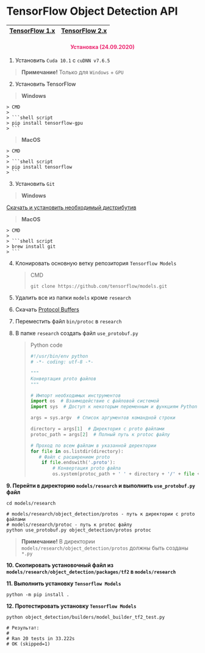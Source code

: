 # TensorFlow Object Detection API

| [TensorFlow 1.x](https://github.com/DmitryRyumin/tfObjDet/tree/master/tf1) | [TensorFlow 2.x](https://github.com/DmitryRyumin/tfObjDet/tree/master/tf2) |
| --- | --- |

<h4 align="center"><span style="color:#EC256F;">Установка (24.09.2020)</span></h4>

1. Установить `Cuda 10.1` с `cuDNN v7.6.5`

> **Примечание!** Только для `Windows` + `GPU`

2. Установить TensorFlow

>  **Windows**

    > CMD
    >
    > ```shell script
    > pip install tensorflow-gpu
    > ```

>  **MacOS**

    > CMD
    >
    > ```shell script
    > pip install tensorflow
    > ```

3. Установить `Git`

>  **Windows**

[Скачать и установить необходимый дистрибутив](https://git-scm.com/)

>  **MacOS**

    > CMD
    >
    > ```shell script
    > brew install git
    > ```

4. Клонировать основную ветку репозитория `Tensorflow Models`

    > CMD
    >
    > ```shell script
    > git clone https://github.com/tensorflow/models.git
    > ```

5. Удалить все из папки `models` кроме `research`

6. Скачать [Protocol Buffers](https://github.com/protocolbuffers/protobuf/tags)

7. Переместить файл `bin/protoc` в `research`

8. В папке `research` создать файл `use_protobuf.py`

    > Python code
    >
    > ```python
    > #!/usr/bin/env python
    > # -*- coding: utf-8 -*-
    > 
    > """
    > Конвертация proto файлов
    > """
    > 
    > # Импорт необходимых инструментов
    > import os  # Взаимодействие с файловой системой
    > import sys  # Доступ к некоторым переменным и функциям Python
    > 
    > args = sys.argv  # Список аргументов командной строки
    > 
    > directory = args[1]  # Директория с proto файлами
    > protoc_path = args[2]  # Полный путь к protoc файлу
    > 
    > # Проход по всем файлам в указанной деректории
    > for file in os.listdir(directory):
    >    # Файл с расширением proto
    >     if file.endswith('.proto'):
    >         # Конвертация proto файла
    >         os.system(protoc_path + ' ' + directory + '/' + file + ' --python_out=.')
    > ```

**9. Перейти в директорию `models/research` и выполнить `use_protobuf.py` файл**

```shell script
cd models/research

# models/research/object_detection/protos - путь к директории с proto файлами
# models/research/protoc - путь к protoc файлу
python use_protobuf.py object_detection/protos protoc
```

> **Примечание!** В директории `models/research/object_detection/protos` должны быть созданы `*.py`

**10. Скопировать установочный файл из `models/research/object_detection/packages/tf2` в `models/research`**

**11. Выполнить установку `Tensorflow Models`**

```shell script
python -m pip install .
```

**12. Протестировать установку `Tensorflow Models`**

```shell script
python object_detection/builders/model_builder_tf2_test.py

# Результат:
#
# Ran 20 tests in 33.222s
# OK (skipped=1)
```